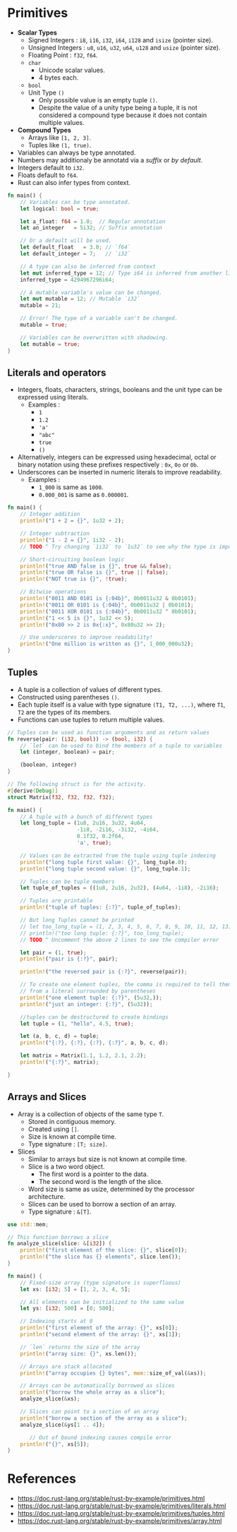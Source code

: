 # Primitives
* __Scalar Types__
	* Signed Integers : `i8`, `i16`, `i32`, `i64`, `i128` and `isize` (pointer size).
	* Unsigned Integers : `u8`, `u16`, `u32`, `u64`, `u128` and `usize` (pointer size).
	* Floating Point :  `f32`, `f64`.
	* `char`
		* Unicode scalar values.
		* 4 bytes each.
	* `bool`
	* Unit Type `()`
		* Only possible value is an empty tuple `()`.
		* Despite the value of a unity type being a tuple, it is not considered a compound type because it does not contain multiple values.
* __Compound Types__
	* Arrays like `[1, 2, 3]`.
	* Tuples like `(1, true)`.
* Variables can always be type annotated.
* Numbers may additionaly be annotatd via a _suffix_ or _by default_.
* Integers default to `i32`.
* Floats default to `f64`.
* Rust can also infer types from context.
```rust
fn main() {
    // Variables can be type annotated.
    let logical: bool = true;

    let a_float: f64 = 1.0;  // Regular annotation
    let an_integer   = 5i32; // Suffix annotation

    // Or a default will be used.
    let default_float   = 3.0; // `f64`
    let default_integer = 7;   // `i32`

    // A type can also be inferred from context
    let mut inferred_type = 12; // Type i64 is inferred from another line
    inferred_type = 4294967296i64;

    // A mutable variable's value can be changed.
    let mut mutable = 12; // Mutable `i32`
    mutable = 21;

    // Error! The type of a variable can't be changed.
    mutable = true;

    // Variables can be overwritten with shadowing.
    let mutable = true;
}
```
## Literals and operators
* Integers, floats, characters, strings, booleans and the unit type can be expressed using literals.
	* Examples :
		* `1`
		* `1.2`
		* `'a'`
		* `"abc"`
		* `true`
		* `()`
* Alternatively, integers can be expressed using hexadecimal, octal or binary notation using these prefixes respectively : `0x`, `0o` or `0b`.
* Underscores can be inserted in numeric literals to improve readability.
	* Examples :
		* `1_000` is same as `1000`.
		* `0.000_001` is same as `0.000001`.
```rust
fn main() {
    // Integer addition
    println!("1 + 2 = {}", 1u32 + 2);

    // Integer subtraction
    println!("1 - 2 = {}", 1i32 - 2);
    // TODO ^ Try changing `1i32` to `1u32` to see why the type is important

    // Short-circuiting boolean logic
    println!("true AND false is {}", true && false);
    println!("true OR false is {}", true || false);
    println!("NOT true is {}", !true);

    // Bitwise operations
    println!("0011 AND 0101 is {:04b}", 0b0011u32 & 0b0101);
    println!("0011 OR 0101 is {:04b}", 0b0011u32 | 0b0101);
    println!("0011 XOR 0101 is {:04b}", 0b0011u32 ^ 0b0101);
    println!("1 << 5 is {}", 1u32 << 5);
    println!("0x80 >> 2 is 0x{:x}", 0x80u32 >> 2);

    // Use underscores to improve readability!
    println!("One million is written as {}", 1_000_000u32);
}
```
## Tuples
* A tuple is a collection of values of different types.
* Constructed using parentheses `()`.
* Each tuple itself is a value with type signature `(T1, T2, ...)`, where `T1`, `T2` are the types of its members.
* Functions can use tuples to return multiple values.
```rust
// Tuples can be used as function arguments and as return values
fn reverse(pair: (i32, bool)) -> (bool, i32) {
    // `let` can be used to bind the members of a tuple to variables
    let (integer, boolean) = pair;

    (boolean, integer)
}

// The following struct is for the activity.
#[derive(Debug)]
struct Matrix(f32, f32, f32, f32);

fn main() {
    // A tuple with a bunch of different types
    let long_tuple = (1u8, 2u16, 3u32, 4u64,
                      -1i8, -2i16, -3i32, -4i64,
                      0.1f32, 0.2f64,
                      'a', true);

    // Values can be extracted from the tuple using tuple indexing
    println!("long tuple first value: {}", long_tuple.0);
    println!("long tuple second value: {}", long_tuple.1);

    // Tuples can be tuple members
    let tuple_of_tuples = ((1u8, 2u16, 2u32), (4u64, -1i8), -2i16);

    // Tuples are printable
    println!("tuple of tuples: {:?}", tuple_of_tuples);

    // But long Tuples cannot be printed
    // let too_long_tuple = (1, 2, 3, 4, 5, 6, 7, 8, 9, 10, 11, 12, 13);
    // println!("too long tuple: {:?}", too_long_tuple);
    // TODO ^ Uncomment the above 2 lines to see the compiler error

    let pair = (1, true);
    println!("pair is {:?}", pair);

    println!("the reversed pair is {:?}", reverse(pair));

    // To create one element tuples, the comma is required to tell them apart
    // from a literal surrounded by parentheses
    println!("one element tuple: {:?}", (5u32,));
    println!("just an integer: {:?}", (5u32));

    //tuples can be destructured to create bindings
    let tuple = (1, "hello", 4.5, true);

    let (a, b, c, d) = tuple;
    println!("{:?}, {:?}, {:?}, {:?}", a, b, c, d);

    let matrix = Matrix(1.1, 1.2, 2.1, 2.2);
    println!("{:?}", matrix);

}
```
## Arrays and Slices
* Array is a collection of objects of the same type `T`.
	* Stored in contiguous memory.
	* Created using `[]`.
	* Size is known at compile time.
	* Type signature : `[T; size]`.
* Slices
	* Similar to arrays but size is not known at compile time.
	* Slice is a two word object.
		* The first word is a pointer to the data.
		* The second word is the length of the slice.
	* Word size is same as usize, determined by the processor architecture.
	* Slices can be used to borrow a section of an array.
	* Type signature : `&[T]`.
```rust
use std::mem;

// This function borrows a slice
fn analyze_slice(slice: &[i32]) {
    println!("first element of the slice: {}", slice[0]);
    println!("the slice has {} elements", slice.len());
}

fn main() {
    // Fixed-size array (type signature is superfluous)
    let xs: [i32; 5] = [1, 2, 3, 4, 5];

    // All elements can be initialized to the same value
    let ys: [i32; 500] = [0; 500];

    // Indexing starts at 0
    println!("first element of the array: {}", xs[0]);
    println!("second element of the array: {}", xs[1]);

    // `len` returns the size of the array
    println!("array size: {}", xs.len());

    // Arrays are stack allocated
    println!("array occupies {} bytes", mem::size_of_val(&xs));

    // Arrays can be automatically borrowed as slices
    println!("borrow the whole array as a slice");
    analyze_slice(&xs);

    // Slices can point to a section of an array
    println!("borrow a section of the array as a slice");
    analyze_slice(&ys[1 .. 4]);

 	   // Out of bound indexing causes compile error
    println!("{}", xs[5]);
}
```
# References
* https://doc.rust-lang.org/stable/rust-by-example/primitives.html
* https://doc.rust-lang.org/stable/rust-by-example/primitives/literals.html
* https://doc.rust-lang.org/stable/rust-by-example/primitives/tuples.html
* https://doc.rust-lang.org/stable/rust-by-example/primitives/array.html
